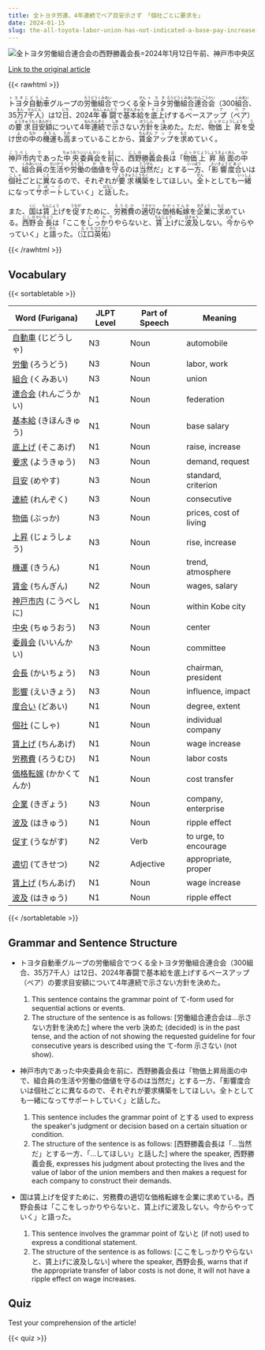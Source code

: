 ```yaml
---
title: 全トヨタ労連、4年連続でベア目安示さず　「個社ごとに要求を」
date: 2024-01-15
slug: the-all-toyota-labor-union-has-not-indicated-a-base-pay-increase-for-4-consecutive-years-and-is-requesting-each-company-to-make-their-own-demands
---
```


![全トヨタ労働組合連合会の西野勝義会長=2024年1月12日午前、神戸市中央区](https://www.asahicom.jp/imgopt/img/a4c71af33b/comm_L/AS20240112002161.jpg "全トヨタ労働組合連合会の西野勝義会長=2024年1月12日午前、神戸市中央区")

[Link to the original article](https://asahi.com/articles/ASS1D5FZVS1DULFA00K.html?iref=pc_life_top__n)

{{< rawhtml >}}
<p><ruby>トヨタ自動車<rt>トヨタじどうしゃ</rt></ruby>グループの<ruby>労働組合<rt>ろうどうくみあい</rt></ruby>でつくる<ruby>全<rt>ぜん</rt></ruby><ruby>トヨタ<rt>トヨタ</rt></ruby><ruby>労働組合<rt>ろうどうくみあい</rt></ruby><ruby>連合会<rt>れんごうかい</rt></ruby>（300<ruby>組合<rt>くみあい</rt></ruby>、35<ruby>万<rt>まん</rt></ruby>7<ruby>千<rt>せん</rt></ruby><ruby>人<rt>にん</rt></ruby>）は12<ruby>日<rt>にち</rt></ruby>、2024<ruby>年<rt>ねん</rt></ruby><ruby>春闘<rt>しゅんとう</rt></ruby>で<ruby>基本給<rt>きほんきゅう</rt></ruby>を<ruby>底上<rt>そこあ</rt></ruby>げする<ruby>ベースアップ<rt>ベア</rt></ruby>（<ruby>ベア<rt>ベア</rt></ruby>）の<ruby>要求<rt>ようきゅう</rt></ruby><ruby>目安<rt>もくあん</rt></ruby><ruby>額<rt>がく</rt></ruby>について4<ruby>年<rt>ねん</rt></ruby><ruby>連続<rt>れんぞく</rt></ruby>で<ruby>示<rt>しめ</rt></ruby>さない<ruby>方針<rt>ほうしん</rt></ruby>を<ruby>決<rt>き</rt></ruby>めた。ただ、<ruby>物価<rt>ぶっか</rt></ruby><ruby>上昇<rt>じょうしょう</rt></ruby>を<ruby>受<rt>う</rt></ruby>け<ruby>世<rt>よ</rt></ruby>の<ruby>中<rt>なか</rt></ruby>の<ruby>機運<rt>きうん</rt></ruby>も<ruby>高<rt>たか</rt></ruby>まっていることから、<ruby>賃金<rt>ちんぎん</rt></ruby><ruby>アップ<rt>アップ</rt></ruby>を<ruby>求<rt>もと</rt></ruby>めていく。</p>

<p><ruby>神戸市<rt>こうべし</rt></ruby>内<ruby>で<rt>で</rt></ruby>あった<ruby>中央<rt>ちゅうおう</rt></ruby><ruby>委員会<rt>いいんかい</rt></ruby>を<ruby>前<rt>まえ</rt></ruby>に、<ruby>西野<rt>にしの</rt></ruby>勝<ruby>義<rt>よし</rt></ruby>会長<ruby>は<rt>は</rt></ruby>「<ruby>物価<rt>ぶっか</rt></ruby><ruby>上昇<rt>じょうしょう</rt></ruby><ruby>局面<rt>きょくめん</rt></ruby>の<ruby>中<rt>なか</rt></ruby>で、<ruby>組合員<rt>くみあいいん</rt></ruby>の<ruby>生活<rt>せいかつ</rt></ruby>や<ruby>労働<rt>ろうどう</rt></ruby>の<ruby>価値<rt>かち</rt></ruby>を<ruby>守<rt>まも</rt></ruby>るのは<ruby>当然<rt>とうぜん</rt></ruby>だ」とする<ruby>一方<rt>いっぽう</rt></ruby>、「<ruby>影響<rt>えいきょう</rt></ruby><ruby>度合<rt>どあい</rt></ruby>いは<ruby>個社<rt>こしゃ</rt></ruby>ごとに<ruby>異<rt>こと</rt></ruby>なるので、それぞれが<ruby>要求<rt>ようきゅう</rt></ruby><ruby>構築<rt>こうちく</rt></ruby>をしてほしい。<ruby>全<rt>ぜん</rt></ruby>トとしても<ruby>一緒<rt>いっしょ</rt></ruby>になって<ruby>サポート<rt>さぽーと</rt></ruby>していく」と<ruby>話<rt>はなし</rt></ruby>した。</p>

<p>また、<ruby>国<rt>くに</rt></ruby>は<ruby>賃上<rt>ちんじょう</rt></ruby>げを<ruby>促<rt>うなが</rt></ruby>すために、<ruby>労務費<rt>ろうむひ</rt></ruby>の<ruby>適切<rt>てきせつ</rt></ruby>な<ruby>価格<rt>かかく</rt></ruby><ruby>転嫁<rt>てんか</rt></ruby>を<ruby>企業<rt>きぎょう</rt></ruby>に<ruby>求<rt>もと</rt></ruby>めている。<ruby>西野<rt>にしの</rt></ruby><ruby>会長<rt>かいちょう</rt></ruby>は「ここを<ruby>しっかり<rt>しっかり</rt></ruby>やらないと、<ruby>賃上<rt>ちんじょう</rt></ruby>げに<ruby>波及<rt>はきゅう</rt></ruby>しない。<ruby>今<rt>いま</rt></ruby>からやっていく」と<ruby>語<rt>かた</rt></ruby>った。（<ruby>江口<rt>えぐち</rt></ruby><ruby>英佑<rt>ひですけ</rt></ruby>）</p>
{{< /rawhtml >}}

## Vocabulary


{{< sortabletable >}}

| Word (Furigana) | JLPT Level | Part of Speech | Meaning |
|-----------------|------------|----------------|---------|
|[自動車](https://jisho.org/search/%E8%87%AA%E5%8B%95%E8%BB%8A) (じどうしゃ)| N3 | Noun | automobile |
|[労働](https://jisho.org/search/%E5%8A%B4%E5%83%8D) (ろうどう)| N3 | Noun | labor, work |
|[組合](https://jisho.org/search/%E7%B5%84%E5%90%88) (くみあい)| N3 | Noun | union |
|[連合会](https://jisho.org/search/%E9%80%A3%E5%90%88%E4%BC%9A) (れんごうかい)| N1 | Noun | federation |
|[基本給](https://jisho.org/search/%E5%9F%BA%E6%9C%AC%E7%B5%A6) (きほんきゅう)| N1 | Noun | base salary |
|[底上げ](https://jisho.org/search/%E5%BA%95%E4%B8%8A%E3%81%92) (そこあげ)| N1 | Noun | raise, increase |
|[要求](https://jisho.org/search/%E8%A6%81%E6%B1%82) (ようきゅう)| N3 | Noun | demand, request |
|[目安](https://jisho.org/search/%E7%9B%AE%E5%AE%89) (めやす)| N3 | Noun | standard, criterion |
|[連続](https://jisho.org/search/%E9%80%A3%E7%B6%9A) (れんぞく)| N3 | Noun | consecutive |
|[物価](https://jisho.org/search/%E7%89%A9%E4%BE%A1) (ぶっか)| N3 | Noun | prices, cost of living |
|[上昇](https://jisho.org/search/%E4%B8%8A%E6%98%87) (じょうしょう)| N3 | Noun | rise, increase |
|[機運](https://jisho.org/search/%E6%A9%9F%E9%81%8B) (きうん)| N1 | Noun | trend, atmosphere |
|[賃金](https://jisho.org/search/%E8%B3%83%E9%87%91) (ちんぎん)| N2 | Noun | wages, salary |
|[神戸市内](https://jisho.org/search/%E7%A5%9E%E6%88%B8%E5%B8%82%E5%86%85) (こうべしに)| N1 | Noun | within Kobe city |
|[中央](https://jisho.org/search/%E4%B8%AD%E5%A4%AE) (ちゅうおう)| N3 | Noun | center |
|[委員会](https://jisho.org/search/%E5%A7%94%E5%93%A1%E4%BC%9A) (いいんかい)| N3 | Noun | committee |
|[会長](https://jisho.org/search/%E4%BC%9A%E9%95%B7) (かいちょう)| N3 | Noun | chairman, president |
|[影響](https://jisho.org/search/%E5%BD%B1%E9%9F%BF) (えいきょう)| N3 | Noun | influence, impact |
|[度合い](https://jisho.org/search/%E5%BA%A6%E5%90%88%E3%81%84) (どあい)| N1 | Noun | degree, extent |
|[個社](https://jisho.org/search/%E5%80%8B%E7%A4%BE) (こしゃ)| N1 | Noun | individual company |
|[賃上げ](https://jisho.org/search/%E8%B3%83%E4%B8%8A%E3%81%92) (ちんあげ)| N1 | Noun | wage increase |
|[労務費](https://jisho.org/search/%E5%8A%B4%E5%8B%99%E8%B2%BB) (ろうむひ)| N1 | Noun | labor costs |
|[価格転嫁](https://jisho.org/search/%E4%BE%A1%E6%A0%BC%E8%BB%A2%E5%AB%81) (かかくてんか)| N1 | Noun | cost transfer |
|[企業](https://jisho.org/search/%E4%BC%81%E6%A5%AD) (きぎょう)| N3 | Noun | company, enterprise |
|[波及](https://jisho.org/search/%E6%B3%A2%E5%8F%8A) (はきゅう)| N1 | Noun | ripple effect |
|[促す](https://jisho.org/search/%E4%BF%83%E3%81%99) (うながす)| N2 | Verb | to urge, to encourage |
|[適切](https://jisho.org/search/%E9%81%A9%E5%88%87) (てきせつ)| N2 | Adjective | appropriate, proper |
|[賃上げ](https://jisho.org/search/%E8%B3%83%E4%B8%8A%E3%81%92) (ちんあげ)| N1 | Noun | wage increase |
|[波及](https://jisho.org/search/%E6%B3%A2%E5%8F%8A) (はきゅう)| N1 | Noun | ripple effect |

{{< /sortabletable >}}


## Grammar and Sentence Structure

- トヨタ自動車グループの労働組合でつくる全トヨタ労働組合連合会（300組合、35万7千人）は12日、2024年春闘で基本給を底上げするベースアップ（ベア）の要求目安額について4年連続で示さない方針を決めた。

    1. This sentence contains the grammar point of て-form used for sequential actions or events.
    2. The structure of the sentence is as follows: [労働組合連合会は...示さない方針を決めた] where the verb 決めた (decided) is in the past tense, and the action of not showing the requested guideline for four consecutive years is described using the て-form 示さない (not show).

- 神戸市内であった中央委員会を前に、西野勝義会長は「物価上昇局面の中で、組合員の生活や労働の価値を守るのは当然だ」とする一方、「影響度合いは個社ごとに異なるので、それぞれが要求構築をしてほしい。全トとしても一緒になってサポートしていく」と話した。

    1. This sentence includes the grammar point of とする used to express the speaker's judgment or decision based on a certain situation or condition.
    2. The structure of the sentence is as follows: [西野勝義会長は「...当然だ」とする一方、「...してほしい」と話した] where the speaker, 西野勝義会長, expresses his judgment about protecting the lives and the value of labor of the union members and then makes a request for each company to construct their demands.

- 国は賃上げを促すために、労務費の適切な価格転嫁を企業に求めている。西野会長は「ここをしっかりやらないと、賃上げに波及しない。今からやっていく」と語った。

    1. This sentence involves the grammar point of ないと (if not) used to express a conditional statement.
    2. The structure of the sentence is as follows: [ここをしっかりやらないと、賃上げに波及しない] where the speaker, 西野会長, warns that if the appropriate transfer of labor costs is not done, it will not have a ripple effect on wage increases.

## Quiz

Test your comprehension of the article!

{{< quiz >}}